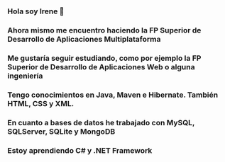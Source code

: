 ### Hola soy Irene 👋

### Ahora mismo me encuentro haciendo la FP Superior de Desarrollo de Aplicaciones Multiplataforma
### Me gustaría seguir estudiando, como por ejemplo la FP Superior de Desarrollo de Aplicaciones Web o alguna ingeniería

### Tengo conocimientos en Java, Maven e Hibernate. También HTML, CSS y XML.
### En cuanto a bases de datos he trabajado con MySQL, SQLServer, SQLite y MongoDB
### Estoy aprendiendo C# y .NET Framework

<!--
**irenee214/irenee214** is a ✨ _special_ ✨ repository because its `README.md` (this file) appears on your GitHub profile.

Here are some ideas to get you started:

- 🔭 I’m currently working on ...
- 🌱 I’m currently learning ...
- 👯 I’m looking to collaborate on ...
- 🤔 I’m looking for help with ...
- 💬 Ask me about ...
- 📫 How to reach me: ...
- 😄 Pronouns: ...
- ⚡ Fun fact: ...
-->
